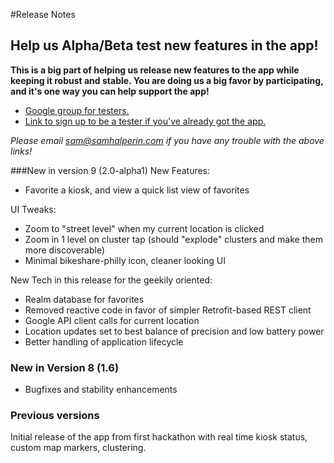 #Release Notes

## Help us Alpha/Beta test new features in the app!
**This is a big part of helping us release new features to the app while keeping it robust and stable.  You are doing us a big favor by participating, and it's one way you can help support the app!**


+ [Google group for testers.](https://groups.google.com/forum/#!forum/philly-bike-share-map-alphabeta-testers)
+ [Link to sign up to be a tester if you've already got the app.](https://play.google.com/apps/testing/com.samhalperin.phillybikesharemap)

*Please email sam@samhalperin.com if you have any trouble with the above links!*

###New in version 9 (2.0-alpha1)
New Features:
+ Favorite a kiosk, and view a quick list view of favorites

UI Tweaks:
+ Zoom to "street level" when my current location is clicked
+ Zoom in 1 level on cluster tap (should "explode" clusters and make them more discoverable)
+ Minimal bikeshare-philly icon, cleaner looking UI

New Tech in this release for the geekily oriented:
+ Realm database for favorites
+ Removed reactive code in favor of simpler Retrofit-based REST client
+ Google API client calls for current location
+ Location updates set to best balance of precision and low battery power
+ Better handling of application lifecycle

### New in Version 8 (1.6)
+ Bugfixes and stability enhancements

### Previous versions
Initial release of the app from first hackathon with real time kiosk status, custom map markers, clustering.  